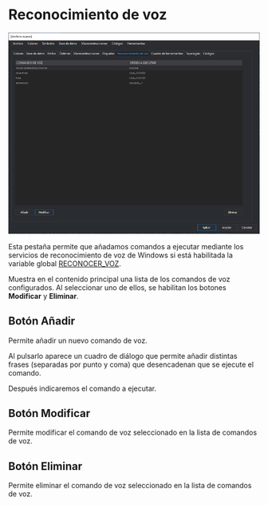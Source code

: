 # Reconocimiento de voz

![Editor de tablas de c&#xF3;digos mostrando la pesta&#xF1;a Reconocimiento de voz](../../../../.gitbook/assets/pestanareconocimientovoz.png)

Esta pestaña permite que añadamos comandos a ejecutar mediante los servicios de reconocimiento de voz de Windows si está habilitada la variable global [RECONOCER\_VOZ](../../digi3d.net/ventana-de-dibujo/variables/r/reconocer-voz.md).

Muestra en el contenido principal una lista de los comandos de voz configurados. Al seleccionar uno de ellos, se habilitan los botones **Modificar** y **Eliminar**.

## Botón Añadir

Permite añadir un nuevo comando de voz. 

Al pulsarlo aparece un cuadro de diálogo que permite añadir distintas frases \(separadas por punto y coma\) que desencadenan que se ejecute el comando.

Después indicaremos el comando a ejecutar.

## Botón Modificar

Permite modificar el comando de voz seleccionado en la lista de comandos de voz.

## Botón Eliminar

Permite eliminar el comando de voz seleccionado en la lista de comandos de voz.






